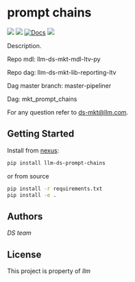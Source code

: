 # prompt chains
![](https://img.shields.io/badge/version-v0.0.1-blue.svg)
![](https://img.shields.io/badge/python-3.9-blue.svg)
[![Docs](https://img.shields.io/badge/docs-confluence-013A97)]()
![](https://img.shields.io/badge/dev-orange.svg)



Description.

Repo mdl: 
llm-ds-mkt-mdl-ltv-py

Repo dag: 
llm-ds-mkt-lib-reporting-ltv

Dag master branch:
master-pipeliner

Dag: 
mkt_prompt_chains

For any question refer to 
ds-mkt@llm.com.

## Getting Started
Install from [nexus](https://jira.odigeo.com/wiki/display/DS/Python+packages+repositories):


```sh
pip install llm-ds-prompt-chains
```

or from source
```sh
pip install -r requirements.txt
pip install -e .
```

## Authors

*DS team* 

## License

This project is property of *llm*
